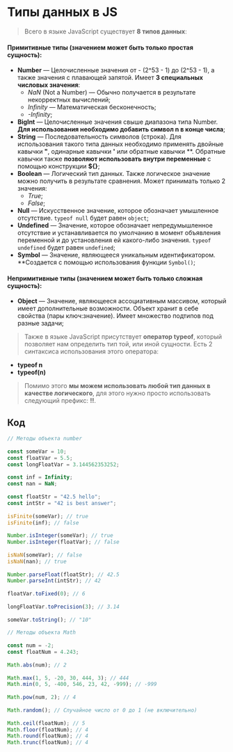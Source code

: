 # Типы данных в JS

>Всего в языке JavaScript существует **8 типов данных**: 
#### Примитивные типы (значением может быть только простая сущность):

* **Number** — Целочисленные значения от - (2^53 - 1) до (2^53 - 1), а также значения с плавающей запятой. Имеет **3 специальных числовых значения**:
  * *NaN* (Not a Number) — Обычно получается в результате некорректных вычислений;
  * *Infinity* — Математическая бесконечность;
  * *-Infinity*;
* **BigInt** — Целочисленные значения свыше диапазона типа Number. **Для использования необходимо добавить символ n в конце числа**;
* **String** — Последовательность символов (строка). Для использования такого типа данных необходимо применять двойные кавычки **"**, одинарные кавычки **'** или обратные кавычки **. Обратные кавычки также **позволяют использовать внутри переменные** с помощью конструкции **${}**; 
* **Boolean** — Логический тип данных. Также логическое значение можно получить в результате сравнения. Может принимать только 2 значения:
  * *True*;
  * *False*;
* **Null** — Искусственное значение, которое обозначает умышленное отсутствие. `typeof null` будет равен `object`;
* **Undefined** — Значение, которое обозначает непредумышленное отсутствие и устанавливается по умолчанию в момент объявления переменной и до установления ей какого-либо значения. `typeof undefined` будет равен `undefined`; 
* **Symbol** — Значение, являющееся уникальным идентификатором. **Создается с помощью использования функции `Symbol()`;

#### Непримитивные типы (значением может быть только сложная сущность):

* **Object** — Значение, являющееся ассоциативным массивом, который имеет дополнительные возможности. Объект хранит в себе свойства (пары ключ:значение). Имеет множество подтипов под разные задачи;

> Также в языке JavaScript присутствует **оператор typeof**, который позволяет нам определить тип той, или иной сущности. Есть 2 синтаксиса использования этого оператора:

* **typeof n**
* **typeof(n)**

> Помимо этого **мы можем использовать любой тип данных в качестве логического**, для этого нужно просто использовать следующий префикс: **!!**.

## Код

```javascript
// Методы объекта number  
  
const someVar = 10;  
const floatVar = 5.5;  
const longFloatVar = 3.144562353252;  
  
const inf = Infinity;  
const nan = NaN;  
  
const floatStr = "42.5 hello";  
const intStr = "42 is best answer";  
  
isFinite(someVar); // true  
isFinite(inf); // false  
  
Number.isInteger(someVar); // true  
Number.isInteger(floatVar); // false  
  
isNaN(someVar); // false  
isNaN(nan); // true  
  
Number.parseFloat(floatStr); // 42.5  
Number.parseInt(intStr); // 42  
  
floatVar.toFixed(0); // 6  
  
longFloatVar.toPrecision(3); // 3.14  
  
someVar.toString(); // "10"  
  
// Методы объекта Math  
  
const num = -2;  
const floatNum = 4.243;  
  
Math.abs(num); // 2  
  
Math.max(1, 5, -20, 30, 444, 3); // 444  
Math.min(0, 5, -400, 546, 23, 42, -999); // -999  
  
Math.pow(num, 2); // 4  
  
Math.random(); // Случайное число от 0 до 1 (не включительно)  
  
Math.ceil(floatNum); // 5  
Math.floor(floatNum); // 4  
Math.round(floatNum); // 4  
Math.trunc(floatNum); // 4
```